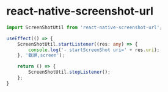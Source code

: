 # react-native-screenshot-url

```typescript
import ScreenShotUtil from 'react-native-screenshot-url';

useEffect(() => {
    ScreenShotUtil.startListener((res: any) => {
        console.log('- startScreenShot uri=' + res.uri);
    }, '截屏,screen');

    return () => {
        ScreenShotUtil.stopListener();
    };
}
```
